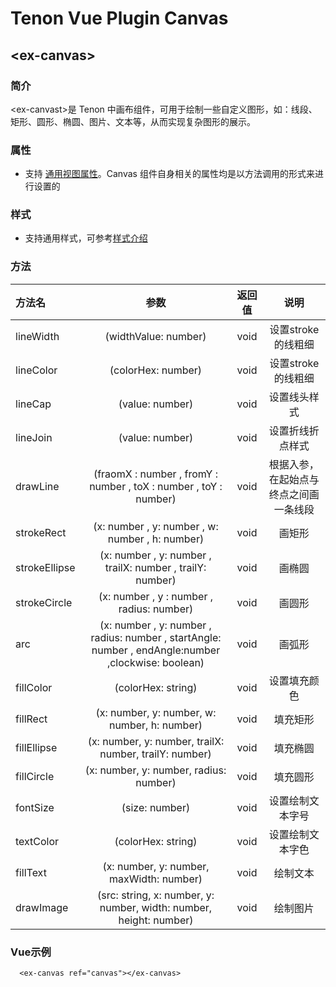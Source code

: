 # Tenon Vue Plugin Canvas
## &lt;ex-canvas&gt;

### 简介
&lt;ex-canvast&gt;是 Tenon 中画布组件，可用于绘制一些自定义图形，如：线段、矩形、圆形、椭圆、图片、文本等，从而实现复杂图形的展示。

### 属性

- 支持 [通用视图属性](https://hummer.didi.cn/doc#/zh-CN/normal_view_prop)。Canvas 组件自身相关的属性均是以方法调用的形式来进行设置的

### 样式

- 支持通用样式，可参考[样式介绍](https://hummer.didi.cn/doc-tenon#/zh-CN/basic_style)

### 方法
| 方法名     |   参数  |   返回值   | 说明 |
| :-------- | :--------:| :------: | :-------:|
|lineWidth| (widthValue: number) | void | 设置stroke的线粗细 |
|lineColor| (colorHex: number) | void | 设置stroke的线粗细 |
|lineCap| (value: number) | void | 设置线头样式 |
|lineJoin| (value: number) | void | 设置折线折点样式 |
|drawLine| (fraomX : number , fromY : number , toX : number , toY : number) | void | 根据入参，在起始点与终点之间画一条线段 |
|strokeRect| (x: number , y: number , w: number , h: number) | void | 画矩形 |
|strokeEllipse| (x: number , y: number , trailX: number , trailY: number) | void | 画椭圆 |
|strokeCircle| (x: number , y : number , radius: number) | void | 画圆形 |
|arc| (x: number , y: number , radius: number , startAngle: number , endAngle:number ,clockwise: boolean) | void | 画弧形 |
|fillColor| (colorHex: string) | void | 设置填充颜色 |
|fillRect| (x: number, y: number, w: number, h: number) | void | 填充矩形 |
|fillEllipse| (x: number, y: number, trailX: number, trailY: number) | void | 填充椭圆 |
|fillCircle| (x: number, y: number, radius: number) | void | 填充圆形 |
|fontSize| (size: number) | void | 设置绘制文本字号 |
|textColor| (colorHex: string) | void | 设置绘制文本字色 |
|fillText| (x: number, y: number, maxWidth: number) | void | 绘制文本 |
|drawImage| (src: string, x: number, y: number, width: number, height: number) | void | 绘制图片 |

### Vue示例
```
  <ex-canvas ref="canvas"></ex-canvas>
```

